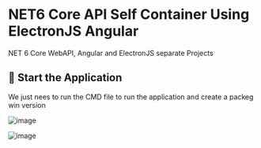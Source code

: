 # NET6 Core API Self Container Using ElectronJS Angular
NET 6 Core WebAPI, Angular and ElectronJS separate Projects

## 🚀 Start the Application

We just nees to run the CMD file to run the application and create a packeg win version

![image](https://user-images.githubusercontent.com/14084041/190498715-2e5b0217-2ff4-463d-af63-8d81693afc4f.png)


![image](https://user-images.githubusercontent.com/14084041/190498196-436db7f1-f2c7-4782-ad1a-129ca1a37369.png)
